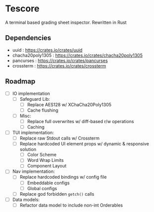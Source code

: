 # Tescore

A terminal based grading sheet inspector. Rewritten in Rust

## Dependencies

* uuid              : https://crates.io/crates/uuid
* chacha20poly1305  : https://crates.io/crates/chacha20poly1305
* pancurses         : https://crates.io/crates/pancurses
* crossterm         : https://crates.io/crates/crossterm

## Roadmap
- [ ] IO implementation
  - [ ] Safeguard Lib:
    - [ ] Replace AES128 w/ XChaCha20Poly1305
    - [ ] Cache flushing
  - [ ] Misc:
      - [ ] Replace full overwrites w/ diff-based r/w operations
      - [ ] Caching
- [ ] TUI implementation:
  - [ ] Replace raw Stdout calls w/ Crossterm 
  - [ ] Replace hardcoded UI element props w/ dynamic & responsive solution
    - [ ] Color Scheme
    - [ ] Word Wrap Limits
    - [ ] Component Layout
- [ ] Nav implementation:
  - [ ] Replace hardcoded bindings w/ config file
    - [ ] Embeddable configs
    - [ ] Global configs
  - [ ] Replace god forbidden `getch()` calls
- [ ] Data models:
  - [ ] Refactor data model to include non-int Orderables